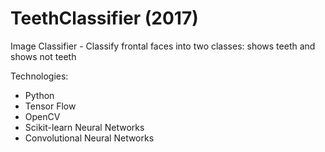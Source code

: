 # TeethClassifier (2017)
Image Classifier - Classify frontal faces into two classes: shows teeth and shows not teeth

Technologies:
 - Python
 - Tensor Flow
 - OpenCV
 - Scikit-learn Neural Networks
 - Convolutional Neural Networks
